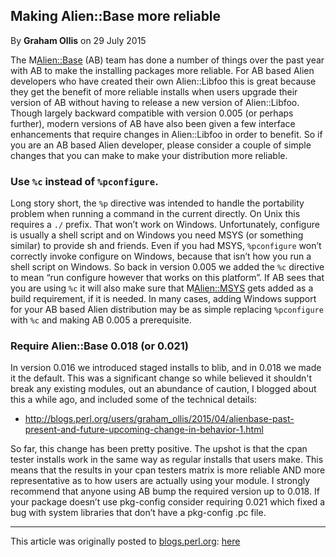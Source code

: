 ## Making Alien::Base more reliable

By <b>Graham Ollis</b> on 29 July 2015

The M<Alien::Base> (AB) team has done a number of things over the past
year with AB to make the installing packages more reliable.  For AB
based Alien developers who have created their own Alien::Libfoo this is
great because they get the benefit of more reliable installs when users
upgrade their version of AB without having to release a new version of
Alien::Libfoo.  Though largely backward compatible with version 0.005
(or perhaps further), modern versions of AB have also been given a few
interface enhancements that require changes in Alien::Libfoo in order to
benefit.  So if you are an AB based Alien developer, please consider a
couple of simple changes that you can make to make your distribution
more reliable.

### Use `%c` instead of `%pconfigure`.

Long story short, the `%p` directive was intended to handle the
portability problem when running a command in the current directly.  On
Unix this requires a `./` prefix.  That won’t work on Windows.
Unfortunately, configure is usually a shell script and on Windows you
need MSYS (or something similar) to provide sh and friends.  Even if you
had MSYS, `%pconfigure` won’t correctly invoke configure on Windows,
because that isn’t how you run a shell script on Windows.  So back in
version 0.005 we added the `%c` directive to mean “run configure however
that works on this platform”.  If AB sees that you are using `%c` it
will also make sure that M<Alien::MSYS> gets added as a build
requirement, if it is needed.  In many cases, adding Windows support for
your AB based Alien distribution may be as simple replacing
`%pconfigure` with `%c` and making AB 0.005 a prerequisite.

### Require Alien::Base 0.018 (or 0.021)

In version 0.016 we introduced staged installs to blib, and in 0.018 we
made it the default.  This was a significant change so while believed it
shouldn't break any existing modules, out an abundance of caution, I
blogged about this a while ago, and included some of the technical
details:

 * <a href="http://blogs.perl.org/users/graham_ollis/2015/04/alienbase-past-present-and-future-upcoming-change-in-behavior-1.html">http://blogs.perl.org/users/graham_ollis/2015/04/alienbase-past-present-and-future-upcoming-change-in-behavior-1.html</a>

So far, this change has been pretty positive.  The upshot is that the
cpan tester installs work in the same way as regular installs that users
make.  This means that the results in your cpan testers matrix is more
reliable AND more representative as to how users are actually using your
module.  I strongly recommend that anyone using AB bump the required
version up to 0.018.  If your package doesn’t use pkg-config consider
requiring 0.021 which fixed a bug with system libraries that don’t have
a pkg-config .pc file.

---

This article was originally posted to [blogs.perl.org](https://blogs.perl.org):
[here](http://blogs.perl.org/users/graham_ollis/2015/07/making-alienbase-more-reliable.html)
